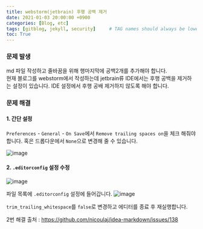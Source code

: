 ```yaml
---
title: webstorm(jetbrain) 후행 공백 제거
date: 2021-01-03 20:00:00 +0900
categories: [Blog, etc]
tags: [gitblog, jekyll, security]     # TAG names should always be lowercase
toc: True
---
```


### 문제 발생

md 파일 작성하고 줄바꿈을 위해 행마지막에 공백2개를 추가해야 합니다.  
현재 블로그를 webstorm에서 작성하는데 jetbrain류 IDE에서는 후행 공백을 제거하는 설정이 있습니다.
IDE 설정에서 후행 공배 제거하지 않도록 해야 합니다.

### 문제 해결

#### 1. 간단 설정
`Preferences` - `General` - `On Save`에서 `Remove trailing spaces on`을 체크 해줘야 합니다.
혹은 드롭다운에서 `None`으로 변경해 줄 수 있습니다.   

![image](https://user-images.githubusercontent.com/19174106/103477326-248baf00-4e01-11eb-8126-c0dbaa6a9890.png)

#### 2. `.editorconfig` 설정 수정
   
![image](https://user-images.githubusercontent.com/19174106/103477380-c14e4c80-4e01-11eb-8f0c-21ed811cce37.png)

파일 목록에 `.editorconfig` 설정에 들어갑니다.
![image](https://user-images.githubusercontent.com/19174106/103477395-eba00a00-4e01-11eb-962a-d4fceecb212e.png)

`trim_trailing_whitespace`를 `false`로 변경하고 에디터를 종료 후 재실행합니다.

 2번 해결 출처 : https://github.com/nicoulaj/idea-markdown/issues/138

